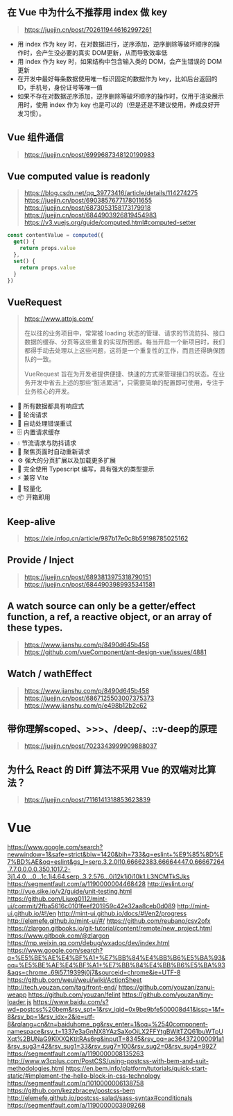## 在 Vue 中为什么不推荐用 index 做 key

> https://juejin.cn/post/7026119446162997261

- 用 index 作为 key 时，在对数据进行，逆序添加，逆序删除等破坏顺序的操作时，会产生没必要的真实 DOM更新，从而导致效率低
- 用 index 作为 key 时，如果结构中包含输入类的 DOM，会产生错误的 DOM 更新
- 在开发中最好每条数据使用唯一标识固定的数据作为 key，比如后台返回的 ID，手机号，身份证号等唯一值
- 如果不存在对数据逆序添加，逆序删除等破坏顺序的操作时，仅用于渲染展示用时，使用 index 作为 key 也是可以的（但是还是不建议使用，养成良好开发习惯）。

## Vue 组件通信

> https://juejin.cn/post/6999687348120190983

## Vue computed value is readonly

> https://blog.csdn.net/qq_39773416/article/details/114274275
> https://juejin.cn/post/6903857677178011655
> https://juejin.cn/post/6873053158173179918
> https://juejin.cn/post/6844903926819454983
> https://v3.vuejs.org/guide/computed.html#computed-setter

```js
const contentValue = computed({
  get() {
  	return props.value
  },
  set() {
  	return props.value
  }
})
```

## VueRequest

> https://www.attojs.com/
>
> 在以往的业务项目中，常常被 loading 状态的管理、请求的节流防抖、接口数据的缓存、分页等这些重复的实现所困惑。每当开启一个新项目时，我们都得手动去处理以上这些问题，这将是一个重复性的工作，而且还得确保团队的一致。
>
> VueRequest 旨在为开发者提供便捷、快速的方式来管理接口的状态。在业务开发中省去上述的那些“脏活累活”，只需要简单的配置即可使用，专注于业务核心的开发。

- 🚀  所有数据都具有响应式
- 🔄  轮询请求
- 🤖  自动处理错误重试
- 🗄  内置请求缓存
- 💧  节流请求与防抖请求
- 🎯  聚焦页面时自动重新请求
- ⚙️  强大的分页扩展以及加载更多扩展
- 📠  完全使用 Typescript 编写，具有强大的类型提示
- ⚡️  兼容 Vite
- 🍃  轻量化
- 📦  开箱即用

## Keep-alive

> https://xie.infoq.cn/article/987b17e0c8b59198785025162

## Provide / Inject

> https://juejin.cn/post/6893813975318790151
> https://juejin.cn/post/6844903989935341581

## A watch source can only be a getter/effect function, a ref, a reactive object, or an array of these types.

> https://www.jianshu.com/p/8490d645b458
> https://github.com/vueComponent/ant-design-vue/issues/4881

## Watch / wathEffect

> https://www.jianshu.com/p/8490d645b458
> https://juejin.cn/post/6867125503007375373
> https://www.jianshu.com/p/e498b12b2c62

## 带你理解scoped、>>>、/deep/、::v-deep的原理

> https://juejin.cn/post/7023343999909888037

## 为什么 React 的 Diff 算法不采用 Vue 的双端对比算法？

> https://juejin.cn/post/7116141318853623839

# Vue

https://www.google.com/search?newwindow=1&safe=strict&biw=1420&bih=733&q=eslint+%E9%85%8D%E7%BD%AE&oq=eslint&gs_l=serp.3.2.0l10.66662383.66664447.0.66667264.7.7.0.0.0.0.350.1017.2-3j1.4.0....0...1c.1j4.64.serp..3.2.576...0i12k1j0i10k1.L3NCMTkSJks
https://segmentfault.com/a/1190000004468428
http://eslint.org/
http://vue.sike.io/v2/guide/unit-testing.html
https://github.com/Liuxg0112/mint-ui/commit/2fba5616c0101feef201959c42e32aa8ceb0d089
http://mint-ui.github.io/#!/en
http://mint-ui.github.io/docs/#!/en2/progress
http://elemefe.github.io/mint-ui/#/
https://github.com/reubano/csv2ofx
https://zlargon.gitbooks.io/git-tutorial/content/remote/new_project.html
https://www.gitbook.com/@zlargon
https://mp.weixin.qq.com/debug/wxadoc/dev/index.html
https://www.google.com/search?q=%E5%BE%AE%E4%BF%A1+%E7%BB%84%E4%BB%B6%E5%BA%93&oq=%E5%BE%AE%E4%BF%A1+%E7%BB%84%E4%BB%B6%E5%BA%93&aqs=chrome..69i57.19399j0j7&sourceid=chrome&ie=UTF-8
https://github.com/weui/weui/wiki/ActionSheet
http://tech.youzan.com/tag/front-end/
https://github.com/youzan/zanui-weapp
https://github.com/youzan/felint
https://github.com/youzan/tiny-loader.js
https://www.baidu.com/s?wd=postcss%20bem&rsv_spt=1&rsv_iqid=0x9be9bfe500008d41&issp=1&f=8&rsv_bp=1&rsv_idx=2&ie=utf-8&rqlang=cn&tn=baiduhome_pg&rsv_enter=1&oq=%2540component-namespace&rsv_t=1337e3aGnNX8YAzSaXoOiLX2FFYtgBWItTZQ61buWTpUXqt%2BUNaG9KlXXQKtitRAs6rg&inputT=8345&rsv_pq=ac364372000091a1&rsv_sug3=42&rsv_sug1=33&rsv_sug7=100&rsv_sug2=0&rsv_sug4=9927
https://segmentfault.com/a/1190000008135263
http://www.w3cplus.com/PostCSS/using-postcss-with-bem-and-suit-methodologies.html
https://en.bem.info/platform/tutorials/quick-start-static/#implement-the-hello-block-in-css-technology
https://segmentfault.com/q/1010000006138758
https://github.com/kezzbracey/postcss-bem
http://elemefe.github.io/postcss-salad/sass-syntax#conditionals
https://segmentfault.com/a/1190000003909268
